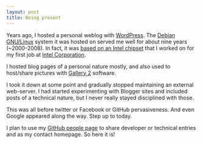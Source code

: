 ```yaml
---
layout: post
title: Being present
---
```


Years ago, I hosted a personal weblog with [WordPress](https://wordpress.org/).
The [Debian GNU/Linux](https://www.debian.org/) system it was hosted on served
me well for about nine years (~2000-2008).  In
fact, it was [based on an Intel chipset](http://www.intel.com/p/en_US/support/highlights/dsktpboards/d850gb)
that I worked on for my first job at [Intel Corporation](https://www.intel.com).

I hosted blog pages of a personal nature mostly, and also used to host/share
pictures with [Gallery 2](http://codex.galleryproject.org/Gallery2:Download) software.

I took it down at some point and gradually stopped maintaining an external
web-server.  I had started experimenting with Blogger sites and included posts of a
technical nature, but I never really stayed disciplined with those.  

This was all before twitter or Facebook or GitHub pervasiveness.  And even Google
appeared along the way.  Step up to today.

I plan to use my [GitHub people page](https://idcrook.github.io) to share
developer or technical entries and as my contact homepage.  So here it is! 
